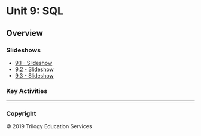 # Unit 9: SQL

## Overview

### Slideshows

* [9.1 - Slideshow](https://docs.google.com/presentation/d/1I23OSZhnHQ3HqxtF_CQwHao-of8JNN4xvrabRpXwxNA/edit?usp=sharing)
* [9.2 - Slideshow](https://docs.google.com/presentation/d/1oxzeWN6YPC01Ylt8avZ78tEdXnbVRfmidvu8fWp0xJw/edit?usp=sharing)
* [9.3 - Slideshow](https://docs.google.com/presentation/d/1I4a3pxfj10njDK6DdJn5NnIetR0xHIWSWP_s00pqLs0/edit?usp=sharing)

### Key Activities

- - -

### Copyright

© 2019 Trilogy Education Services
